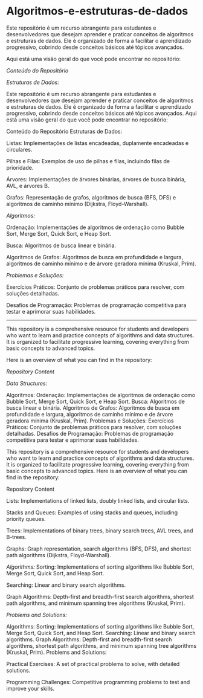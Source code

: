 # Algoritmos-e-estruturas-de-dados

Este repositório é um recurso abrangente para estudantes e desenvolvedores que desejam aprender e praticar conceitos de algoritmos e estruturas de dados. 
Ele é organizado de forma a facilitar o aprendizado progressivo, cobrindo desde conceitos básicos até tópicos avançados. 

Aqui está uma visão geral do que você pode encontrar no repositório:

*Conteúdo do Repositório*

_Estruturas de Dados:_

Este repositório é um recurso abrangente para estudantes e desenvolvedores que desejam aprender e praticar conceitos de algoritmos e estruturas de dados. Ele é organizado de forma a facilitar o aprendizado progressivo, cobrindo desde conceitos básicos até tópicos avançados. Aqui está uma visão geral do que você pode encontrar no repositório:

Conteúdo do Repositório
Estruturas de Dados:


Listas: Implementações de listas encadeadas, duplamente encadeadas e circulares.

Pilhas e Filas: Exemplos de uso de pilhas e filas, incluindo filas de prioridade.

Árvores: Implementações de árvores binárias, árvores de busca binária, AVL, e árvores B.

Grafos: Representação de grafos, algoritmos de busca (BFS, DFS) e algoritmos de caminho mínimo (Dijkstra, Floyd-Warshall).


_Algoritmos:_

Ordenação: Implementações de algoritmos de ordenação como Bubble Sort, Merge Sort, Quick Sort, e Heap Sort.

Busca: Algoritmos de busca linear e binária.

Algoritmos de Grafos: Algoritmos de busca em profundidade e largura, algoritmos de caminho mínimo e de árvore geradora mínima (Kruskal, Prim).

_Problemas e Soluções:_

Exercícios Práticos: Conjunto de problemas práticos para resolver, com soluções detalhadas.

Desafios de Programação: Problemas de programação competitiva para testar e aprimorar suas habilidades.

-----------------------------------------------------------------------------------------------------------------------------------------------------------------------------------------------------------------------------------------------------------------------

This repository is a comprehensive resource for students and developers who want to learn and practice concepts of algorithms and data structures. 
It is organized to facilitate progressive learning, covering everything from basic concepts to advanced topics. 

Here is an overview of what you can find in the repository:

*Repository Content*

_Data Structures:_

Algoritmos:
Ordenação: Implementações de algoritmos de ordenação como Bubble Sort, Merge Sort, Quick Sort, e Heap Sort.
Busca: Algoritmos de busca linear e binária.
Algoritmos de Grafos: Algoritmos de busca em profundidade e largura, algoritmos de caminho mínimo e de árvore geradora mínima (Kruskal, Prim).
Problemas e Soluções:
Exercícios Práticos: Conjunto de problemas práticos para resolver, com soluções detalhadas.
Desafios de Programação: Problemas de programação competitiva para testar e aprimorar suas habilidades.

This repository is a comprehensive resource for students and developers who want to learn and practice concepts of algorithms and data structures. It is organized to facilitate progressive learning, covering everything from basic concepts to advanced topics. Here is an overview of what you can find in the repository:

Repository Content

Lists: Implementations of linked lists, doubly linked lists, and circular lists.

Stacks and Queues: Examples of using stacks and queues, including priority queues.

Trees: Implementations of binary trees, binary search trees, AVL trees, and B-trees.

Graphs: Graph representation, search algorithms (BFS, DFS), and shortest path algorithms (Dijkstra, Floyd-Warshall).

_Algorithms:_
Sorting: Implementations of sorting algorithms like Bubble Sort, Merge Sort, Quick Sort, and Heap Sort.

Searching: Linear and binary search algorithms.

Graph Algorithms: Depth-first and breadth-first search algorithms, shortest path algorithms, and minimum spanning tree algorithms (Kruskal, Prim).

_Problems and Solutions:_

Algorithms:
Sorting: Implementations of sorting algorithms like Bubble Sort, Merge Sort, Quick Sort, and Heap Sort.
Searching: Linear and binary search algorithms.
Graph Algorithms: Depth-first and breadth-first search algorithms, shortest path algorithms, and minimum spanning tree algorithms (Kruskal, Prim).
Problems and Solutions:

Practical Exercises: A set of practical problems to solve, with detailed solutions.

Programming Challenges: Competitive programming problems to test and improve your skills.
